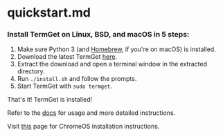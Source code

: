 # quickstart.md

### Install TermGet on Linux, BSD, and macOS in 5 steps:

 1. Make sure Python 3 (and [Homebrew](https://brew.sh), if you're on macOS) is installed.
 2. Download the latest TermGet [here](https://github.com/termget/termget/releases/latest).
 3. Extract the download and open a terminal window in the extracted directory.
 4. Run `./install.sh` and follow the prompts.
 5. Start TermGet with `sudo termget`.

That's it! TermGet is installed!

Refer to the [docs](/docs/install.html) for usage and more detailed instructions.

Visit [this](/docs/install-chrome.html) page for ChromeOS installation instructions.
